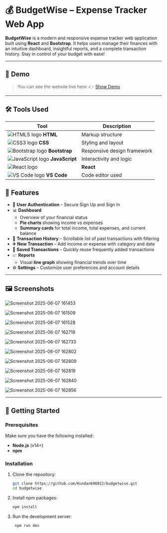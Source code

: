 # 💰 BudgetWise – Expense Tracker Web App

**BudgetWise** is a modern and responsive expense tracker web application built using **React** and **Bootstrap**. It helps users manage their finances with an intuitive dashboard, insightful reports, and a complete transaction history. Stay in control of your budget with ease!

---

## 🚀 Demo 

> You can see the website live here: 👉 [Show Demo](https://budgetwise69.netlify.app/)

---

## 🛠️ Tools Used

| Tool           | Description           |
|----------------|-----------------------|
| ![HTML5 logo](https://img.icons8.com/color/24/html-5.png) **HTML** | Markup structure |
| ![CSS3 logo](https://img.icons8.com/color/24/css3.png) **CSS**   | Styling and layout |
| ![Bootstrap logo](https://img.icons8.com/color/24/bootstrap.png) **Bootstrap** | Responsive design framework |
| ![JavaScript logo](https://img.icons8.com/color/24/javascript--v1.png) **JavaScript** | Interactivity and logic |
| ![React logo](https://img.icons8.com/color/24/react-native.png) | **React** | Frontend UI framework |
| ![VS Code logo](https://img.icons8.com/color/24/visual-studio-code-2019.png) **VS Code** | Code editor used |

## 🌟 Features

- 🔐 **User Authentication** – Secure Sign Up and Sign In
- 📊 **Dashboard**
  - Overview of your financial status
  - **Pie charts** showing income vs expenses
  - **Summary cards** for total income, total expenses, and current balance
- 🧾 **Transaction History** – Scrollable list of past transactions with filtering
- ➕ **New Transaction** – Add income or expense with category and date
- 💾 **Saved Transactions** – Quickly reuse frequently added transactions
- 📈 **Reports**
  - Visual **line graph** showing financial trends over time
- ⚙️ **Settings** – Customize user preferences and account details

---

## 🖼️ Screenshots

![Screenshot 2025-06-07 161453](https://github.com/user-attachments/assets/39ce5da4-de39-4785-a6c7-ecb335bcd2f2)

![Screenshot 2025-06-07 161509](https://github.com/user-attachments/assets/c5712ca9-2fc3-4df2-84b0-bb6a1fdcaca7)

![Screenshot 2025-06-07 161528](https://github.com/user-attachments/assets/1aabd915-01a0-499a-b5dd-820103606849)

![Screenshot 2025-06-07 162719](https://github.com/user-attachments/assets/a7e6c69e-ffc6-4b6e-afcd-e3f8f27af082)

![Screenshot 2025-06-07 162733](https://github.com/user-attachments/assets/9b575d44-cbfa-4c38-bf84-b12ead3e2213)

![Screenshot 2025-06-07 162802](https://github.com/user-attachments/assets/d17f07b7-b168-4ae3-b767-f454eadc2039)

![Screenshot 2025-06-07 162809](https://github.com/user-attachments/assets/35fce5b4-0374-4af8-9eb3-61d651478951)

![Screenshot 2025-06-07 162819](https://github.com/user-attachments/assets/faa36bd0-510c-4213-89e0-7082eb232e7a)

![Screenshot 2025-06-07 162840](https://github.com/user-attachments/assets/eb662fe4-7bd9-4974-ad97-7989607178d5)

![Screenshot 2025-06-07 162856](https://github.com/user-attachments/assets/6d17c8da-64e2-479f-a887-09fa39b71003)



---

## 🚀 Getting Started

### Prerequisites

Make sure you have the following installed:
- **Node.js** (v14+)
- **npm**

### Installation

1. Clone the repository:
   ```bash
   git clone https://github.com/Kundan696922/budgetwise.git
   cd budgetwise
   
2. Install npm packages:
   ```bash
   npm install

3. Run the development server:
   ```bash
    npm run dev
